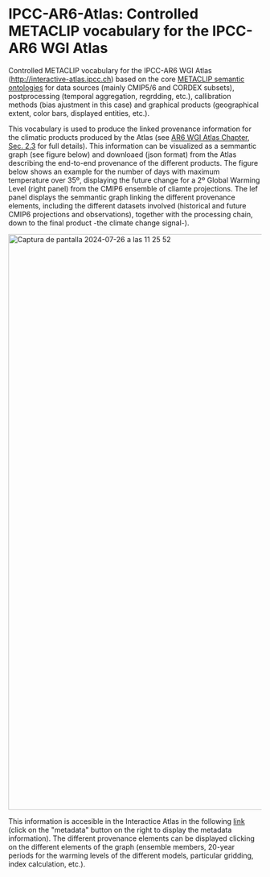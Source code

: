 # IPCC-AR6-Atlas: Controlled METACLIP vocabulary for the IPCC-AR6 WGI Atlas
Controlled METACLIP vocabulary for the IPCC-AR6 WGI Atlas (http://interactive-atlas.ipcc.ch) based on the core [METACLIP semantic ontologies](https://github.com/metaclip/ontologies) for data sources (mainly CMIP5/6 and CORDEX subsets), postprocessing (temporal aggregation, regrdding, etc.), callibration methods (bias ajustment in this case) and graphical products (geographical extent, color bars, displayed entities, etc.). 

This vocabulary is used to produce the linked provenance information for the climatic products produced by the Atlas (see [AR6 WGI Atlas Chapter, Sec. 2.3](https://www.ipcc.ch/report/ar6/wg1/chapter/atlas/#Atlas.2.3) for full details). This information can be visualized as a semmantic graph (see figure below) and downloaed (json format) from the Atlas describing the end-to-end provenance of the different products. The figure below shows an example for the number of days with maximum temperature over 35º, displaying the future change for a 2º Global Warming Level (right panel) from the CMIP6 ensemble of cliamte projections. The lef panel displays the semmantic graph linking the different provenance elements, including the different datasets involved (historical and future CMIP6 projections and observations), together with the processing chain, down to the final product -the climate change signal-).

<img width="1145" alt="Captura de pantalla 2024-07-26 a las 11 25 52" src="https://github.com/user-attachments/assets/81e68d35-8b5c-49cc-84e1-933ffab671dd">

This information is accesible in the Interactice Atlas in the following [link](https://interactive-atlas.ipcc.ch/permalink/2ftNwPFM) (click on the "metadata" button on the right to display the metadata information). The different provenance elements can be displayed clicking on the different elements of the graph (ensemble members, 20-year periods for the warming levels of the different models, particular gridding, index calculation, etc.).

